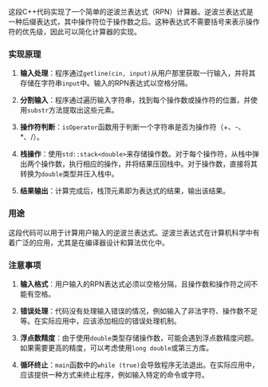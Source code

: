 这段C++代码实现了一个简单的逆波兰表达式（RPN）计算器。逆波兰表达式是一种后缀表达式，其中操作符位于操作数之后。这种表达式不需要括号来表示操作符的优先级，因此可以简化计算器的实现。

### 实现原理

1. **输入处理**：程序通过`getline(cin, input)`从用户那里获取一行输入，并将其存储在字符串`input`中。输入的RPN表达式以空格分隔。

2. **分割输入**：程序通过遍历输入字符串，找到每个操作数或操作符的位置，并使用`substr`方法提取出这些元素。

3. **操作符判断**：`isOperator`函数用于判断一个字符串是否为操作符（+、-、*、/）。

4. **栈操作**：使用`std::stack<double>`来存储操作数。对于每个操作符，从栈中弹出两个操作数，执行相应的操作，并将结果压回栈中。对于操作数，直接将其转换为`double`类型并压入栈中。

5. **结果输出**：计算完成后，栈顶元素即为表达式的结果，输出该结果。

### 用途

这段代码可以用于计算用户输入的逆波兰表达式。逆波兰表达式在计算机科学中有着广泛的应用，尤其是在编译器设计和算法优化中。

### 注意事项

1. **输入格式**：用户输入的RPN表达式必须以空格分隔，且操作数和操作符之间不能有空格。

2. **错误处理**：代码没有处理输入错误的情况，例如输入了非法字符、操作数不足等。在实际应用中，应该添加相应的错误处理机制。

3. **浮点数精度**：由于使用`double`类型存储操作数，可能会遇到浮点数精度问题。如果需要更高的精度，可以考虑使用`long double`或第三方库。

4. **循环终止**：`main`函数中的`while (true)`会导致程序无法退出。在实际应用中，应该提供一种方式来终止程序，例如输入特定的命令或字符。